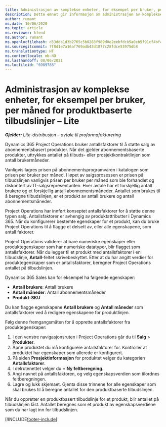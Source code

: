 ```yaml
---
title: Administrasjon av komplekse enheter, for eksempel per bruker, per måned for produktbaserte tilbudslinjer – Lite
description: Dette emnet gir informasjon om administrasjon av komplekse enheter for produktbaserte tilbudslinjer.
author: rumant
ms.date: 10/06/2020
ms.topic: article
ms.reviewer: kfend
ms.author: rumant
ms.openlocfilehash: d53dde1d3b2705c5b0283f989d0e2eebfdcb5a0eb5f91cf4bf48e9c07aba79d1
ms.sourcegitcommit: 7f8d1e7a16af769adb43d1877c28fdce53975db8
ms.translationtype: HT
ms.contentlocale: nb-NO
ms.lasthandoff: 08/06/2021
ms.locfileid: "6989788"
---
```

# <a name="managing-complex-units-such-as-per-user-per-month-for-product-based-quote-lines---lite"></a>Administrasjon av komplekse enheter, for eksempel per bruker, per måned for produktbaserte tilbudslinjer – Lite

_**Gjelder:** Lite-distribusjon – avtale til proformafakturering_

Dynamics 365 Project Operations bruker antallsfaktorer til å støtte salg av abonnementsbasert produkter. Når det gjelder abonnementsbaserte produkter, uttrykkes antallet på tilbuds- eller prosjektkontraktlinjen som antall brukermåneder.

Vanligvis lagres prisen på abonnementsprogramvaren i katalogen som prisen per bruker per måned. I løpet av salgsprosessen er prisen på tilbudslinjen vanligvis prisen per bruker per måned som ble forhandlet og diskontert av IT-salgsrepresentanten. Hver avtale har et forskjellig antall brukere og et forskjellig antall abonnementsmåneder. Antallet som brukes til å beregne tilbudslinjen, er et produkt av antall brukere og antall abonnementsmåneder.

Project Operations har innført konseptet antallsfaktorer for å støtte denne typen salg. Antallsfaktorer er avhengig av produktattributter i Dynamics 365. Når du konfigurerer bestemte egenskaper for et produkt, kan du bruke Project Operations til å flagge et delsett av, eller alle egenskapene, som antall faktorer.

Project Operations validerer at bare numeriske egenskaper eller produktegenskaper som har numeriske datatyper, blir flagget som antallsfaktorer. Når du legger til et produkt med antallsfaktorer i en tilbudslinje, **Antall**-feltet skrivebeskyttet. Etter at du har angitt verdier for produktegenskaper som er antallsfaktorer, beregner Project Operations antallet på tilbudslinjen.

Dynamics 365 Sales kan for eksempel ha følgende egenskaper:

- **Antall brukere**: Antall brukere
- **Antall måneder**: Antall abonnementsmåneder
- **Produkt-SKU**

Du kan flagge egenskapene **Antall brukere** og **Antall måneder** som antallsfaktorer ved å redigere egenskapene for produktlinjen.

Følg denne fremgangsmåten for å opprette antallsfaktorer fra produktegenskaper:

1. I den venstre navigasjonsruten i Project Operations går du til **Salg** > **Produkter**.
2. Åpne produktet du må konfigurere antallsfaktorer for. Kontroller at produktet har egenskaper som allerede er konfigurert.
3. På siden **Prosjektinformasjon** for produktet velger du kategorien **Antallsfaktorer**.
4. I delrutenettet velger du **+ Ny feltberegning**.
5. Angi navnet på antallsfaktoren, og velg egenskapsverdien som tilordnes feltberegningen.
6. Lagre og lukk skjemaet. Gjenta disse trinnene for alle egenskaper som skal brukes til å beregne antallet for den produktbaserte tilbudslinjen.

Når du oppretter en produktbasert tilbudslinje for et produkt, blir antallet på tilbudslinjen låst. Antallet beregnes som et produkt av egenskapsverdiene som du har lagt inn for tilbudslinjen.


[!INCLUDE[footer-include](../../includes/footer-banner.md)]